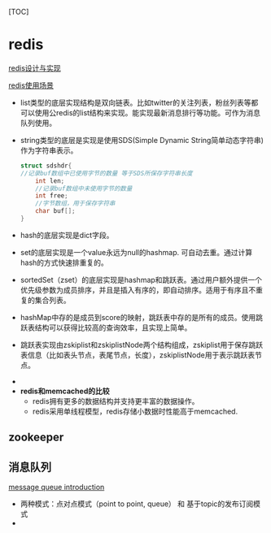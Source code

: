 
[TOC]
# redis
[redis设计与实现](http://redisbook.com/)

[redis使用场景](https://www.zhihu.com/question/19829601/answer/88069207?utm_source=qq&utm_medium=social)

* list类型的底层实现结构是双向链表。比如twitter的关注列表，粉丝列表等都可以使用公redis的list结构来实现。能实现最新消息排行等功能。可作为消息队列使用。
* string类型的底层是实现是使用SDS(Simple Dynamic String简单动态字符串)作为字符串表示。
	>
	```c
	struct sdshdr{
	//记录buf数组中已使用字节的数量 等于SDS所保存字符串长度
		int len;
		//记录buf数组中未使用字节的数量
		int free;
		//字节数组，用于保存字符串
		char buf[];
	}
	``` 
	
	
* hash的底层实现是dict字段。
* set的底层实现是一个value永远为null的hashmap. 可自动去重。通过计算hash的方式快速排重复的。
* sortedSet（zset）的底层实现是hashmap和跳跃表。通过用户额外提供一个优先级参数为成员排序，并且是插入有序的，即自动排序。适用于有序且不重复的集合列表。
 - hashMap中存的是成员到score的映射，跳跃表中存的是所有的成员。使用跳跃表结构可以获得比较高的查询效率，且实现上简单。

 - 跳跃表实现由zskiplist和zskiplistNode两个结构组成，zskiplist用于保存跳跃表信息（比如表头节点，表尾节点，长度），zskiplistNode用于表示跳跃表节点。
* 
* **redis和memcached的比较**
	- redis拥有更多的数据结构并支持更丰富的数据操作。
	- redis采用单线程模型，redis存储小数据时性能高于memcached.

	
## zookeeper


## 消息队列
[message queue introduction](https://cloud.tencent.com/developer/article/1006035)

* 两种模式：点对点模式（point to point, queue） 和 基于topic的发布订阅模式
* 
